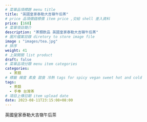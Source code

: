 ```yaml
---
# 菜單品項標題 menu title 
title: "英國皇家泰勒大吉嶺午后茶"
# price 品項價錢標價 item price ,交給 shell 差入資料
price: [160] 
# 菜單項目簡介 
description: "茶類飲品 英國皇家泰勒大吉嶺午后茶"
# 圖片檔案目錄 diretory to store image file
image : "images/tea.jpg"
# 排序
weight: 41 
# 上架開關 list product 
draft: false
# 菜單品項分類 menu item categories 
categories:
  - 茶類
# 標籤 辣度 素食 甜食 冷熱 tags for spicy vegan sweet hot and cold 
tags:
  - 茶類
  - 手奉 台灣茶
# 項目上傳日期 item upload date 
date: 2023-08-11T23:15:08+08:00
---
```


 英國皇家泰勒大吉嶺午后茶

